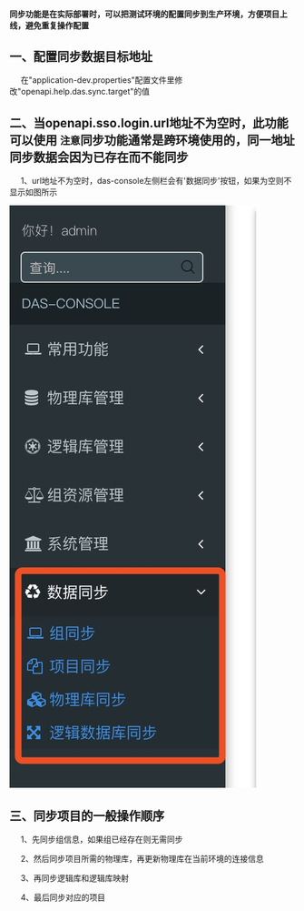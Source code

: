 #### 同步功能是在实际部署时，可以把测试环境的配置同步到生产环境，方便项目上线，避免重复操作配置

## 一、配置同步数据目标地址

&nbsp;&nbsp;&nbsp;&nbsp; 在"application-dev.properties"配置文件里修改"openapi.help.das.sync.target"的值

## 二、当openapi.sso.login.url地址不为空时，此功能可以使用 `注意`同步功能通常是跨环境使用的，同一地址同步数据会因为已存在而不能同步

&nbsp;&nbsp;&nbsp;&nbsp; 1、url地址不为空时，das-console左侧栏会有'数据同步'按钮，如果为空则不显示如图所示

![image](./img/同步功能-2.png)

## 三、同步项目的一般操作顺序
&nbsp;&nbsp;&nbsp;&nbsp; 1、先同步组信息，如果组已经存在则无需同步

&nbsp;&nbsp;&nbsp;&nbsp; 2、然后同步项目所需的物理库，再更新物理库在当前环境的连接信息

&nbsp;&nbsp;&nbsp;&nbsp; 3、再同步逻辑库和逻辑库映射

&nbsp;&nbsp;&nbsp;&nbsp; 4、最后同步对应的项目
